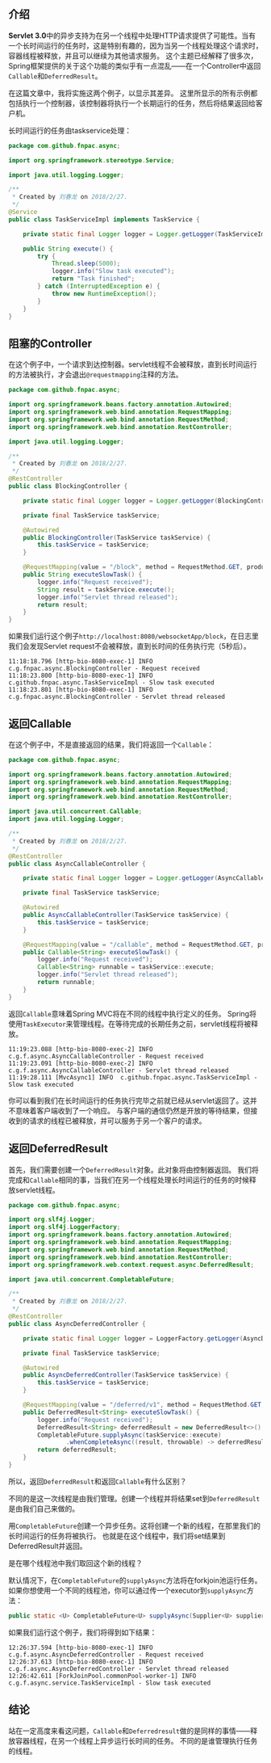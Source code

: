 ## 介绍

**Servlet 3.0**中的异步支持为在另一个线程中处理HTTP请求提供了可能性。当有一个长时间运行的任务时，这是特别有趣的，因为当另一个线程处理这个请求时，容器线程被释放，并且可以继续为其他请求服务。
这个主题已经解释了很多次，Spring框架提供的关于这个功能的类似乎有一点混乱——在一个Controller中返回`Callable`和`DeferredResult`。

在这篇文章中，我将实施这两个例子，以显示其差异。
这里所显示的所有示例都包括执行一个控制器，该控制器将执行一个长期运行的任务，然后将结果返回给客户机。

长时间运行的任务由taskservice处理：

```java
package com.github.fnpac.async;

import org.springframework.stereotype.Service;

import java.util.logging.Logger;

/**
 * Created by 刘春龙 on 2018/2/27.
 */
@Service
public class TaskServiceImpl implements TaskService {

    private static final Logger logger = Logger.getLogger(TaskServiceImpl.class.getName());

    public String execute() {
        try {
            Thread.sleep(5000);
            logger.info("Slow task executed");
            return "Task finished";
        } catch (InterruptedException e) {
            throw new RuntimeException();
        }
    }
}
```

## 阻塞的Controller

在这个例子中，一个请求到达控制器。servlet线程不会被释放，直到长时间运行的方法被执行，才会退出`@requestmapping`注释的方法。

```java
package com.github.fnpac.async;

import org.springframework.beans.factory.annotation.Autowired;
import org.springframework.web.bind.annotation.RequestMapping;
import org.springframework.web.bind.annotation.RequestMethod;
import org.springframework.web.bind.annotation.RestController;

import java.util.logging.Logger;

/**
 * Created by 刘春龙 on 2018/2/27.
 */
@RestController
public class BlockingController {

    private static final Logger logger = Logger.getLogger(BlockingController.class.getName());

    private final TaskService taskService;

    @Autowired
    public BlockingController(TaskService taskService) {
        this.taskService = taskService;
    }

    @RequestMapping(value = "/block", method = RequestMethod.GET, produces = "text/html")
    public String executeSlowTask() {
        logger.info("Request received");
        String result = taskService.execute();
        logger.info("Servlet thread released");
        return result;
    }
}
```

如果我们运行这个例子`http://localhost:8080/websocketApp/block`，在日志里我们会发现Servlet request不会被释放，直到长时间的任务执行完（5秒后）。

```text
11:18:18.796 [http-bio-8080-exec-1] INFO  c.g.fnpac.async.BlockingController - Request received
11:18:23.800 [http-bio-8080-exec-1] INFO  c.github.fnpac.async.TaskServiceImpl - Slow task executed
11:18:23.801 [http-bio-8080-exec-1] INFO  c.g.fnpac.async.BlockingController - Servlet thread released
```

## 返回Callable

在这个例子中，不是直接返回的结果，我们将返回一个`Callable`：

```java
package com.github.fnpac.async;

import org.springframework.beans.factory.annotation.Autowired;
import org.springframework.web.bind.annotation.RequestMapping;
import org.springframework.web.bind.annotation.RequestMethod;
import org.springframework.web.bind.annotation.RestController;

import java.util.concurrent.Callable;
import java.util.logging.Logger;

/**
 * Created by 刘春龙 on 2018/2/27.
 */
@RestController
public class AsyncCallableController {

    private static final Logger logger = Logger.getLogger(AsyncCallableController.class.getName());

    private final TaskService taskService;

    @Autowired
    public AsyncCallableController(TaskService taskService) {
        this.taskService = taskService;
    }

    @RequestMapping(value = "/callable", method = RequestMethod.GET, produces = "text/html")
    public Callable<String> executeSlowTask() {
        logger.info("Request received");
        Callable<String> runnable = taskService::execute;
        logger.info("Servlet thread released");
        return runnable;
    }
}
```

返回`Callable`意味着Spring MVC将在不同的线程中执行定义的任务。
Spring将使用`TaskExecutor`来管理线程。在等待完成的长期任务之前，servlet线程将被释放。

```text
11:19:23.088 [http-bio-8080-exec-2] INFO  c.g.f.async.AsyncCallableController - Request received
11:19:23.091 [http-bio-8080-exec-2] INFO  c.g.f.async.AsyncCallableController - Servlet thread released
11:19:28.111 [MvcAsync1] INFO  c.github.fnpac.async.TaskServiceImpl - Slow task executed
```

你可以看到我们在长时间运行的任务执行完毕之前就已经从servlet返回了。这并不意味着客户端收到了一个响应。
与客户端的通信仍然是开放的等待结果，但接收到的请求的线程已被释放，并可以服务于另一个客户的请求。

## 返回DeferredResult

首先，我们需要创建一个`DeferredResult`对象。此对象将由控制器返回。
我们将完成和`Callable`相同的事，当我们在另一个线程处理长时间运行的任务的时候释放servlet线程。

```java
package com.github.fnpac.async;

import org.slf4j.Logger;
import org.slf4j.LoggerFactory;
import org.springframework.beans.factory.annotation.Autowired;
import org.springframework.web.bind.annotation.RequestMapping;
import org.springframework.web.bind.annotation.RequestMethod;
import org.springframework.web.bind.annotation.RestController;
import org.springframework.web.context.request.async.DeferredResult;

import java.util.concurrent.CompletableFuture;

/**
 * Created by 刘春龙 on 2018/2/27.
 */
@RestController
public class AsyncDeferredController {

    private static final Logger logger = LoggerFactory.getLogger(AsyncDeferredController.class);

    private final TaskService taskService;

    @Autowired
    public AsyncDeferredController(TaskService taskService) {
        this.taskService = taskService;
    }

    @RequestMapping(value = "/deferred/v1", method = RequestMethod.GET, produces = "text/html")
    public DeferredResult<String> executeSlowTask() {
        logger.info("Request received");
        DeferredResult<String> deferredResult = new DeferredResult<>();
        CompletableFuture.supplyAsync(taskService::execute)
                .whenCompleteAsync((result, throwable) -> deferredResult.setResult(result));
        return deferredResult;
    }
}
```

所以，返回`DeferredResult`和返回`Callable`有什么区别？

不同的是这一次线程是由我们管理。创建一个线程并将结果set到`DeferredResult`是由我们自己来做的。

用`CompletableFuture`创建一个异步任务。这将创建一个新的线程，在那里我们的长时间运行的任务将被执行。
也就是在这个线程中，我们将set结果到DeferredResult并返回。

是在哪个线程池中我们取回这个新的线程？

默认情况下，在`CompletableFuture`的`supplyAsync`方法将在forkjoin池运行任务。
如果你想使用一个不同的线程池，你可以通过传一个executor到`supplyAsync`方法：

```java
public static <U> CompletableFuture<U> supplyAsync(Supplier<U> supplier, Executor executor)
```

如果我们运行这个例子，我们将得到如下结果：

```text
12:26:37.594 [http-bio-8080-exec-1] INFO  c.g.f.async.AsyncDeferredController - Request received
12:26:37.613 [http-bio-8080-exec-1] INFO  c.g.f.async.AsyncDeferredController - Servlet thread released
12:26:42.611 [ForkJoinPool.commonPool-worker-1] INFO  c.g.f.async.service.TaskServiceImpl - Slow task executed
```

## 结论

站在一定高度来看这问题，`Callable`和`Deferredresult`做的是同样的事情——释放容器线程，在另一个线程上异步运行长时间的任务。
不同的是谁管理执行任务的线程。